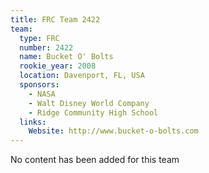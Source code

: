 ```yaml
---
title: FRC Team 2422
team:
  type: FRC
  number: 2422
  name: Bucket O' Bolts
  rookie_year: 2008
  location: Davenport, FL, USA
  sponsors:
    - NASA
    - Walt Disney World Company
    - Ridge Community High School
  links:
    Website: http://www.bucket-o-bolts.com
---
```

No content has been added for this team